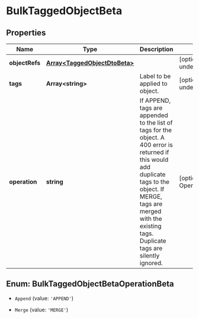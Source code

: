 # BulkTaggedObjectBeta

## Properties

Name | Type | Description | Notes
------------ | ------------- | ------------- | -------------
**objectRefs** | [**Array&lt;TaggedObjectDtoBeta&gt;**](TaggedObjectDtoBeta.md) |  | [optional] [default to undefined]
**tags** | **Array&lt;string&gt;** | Label to be applied to object. | [optional] [default to undefined]
**operation** | **string** | If APPEND, tags are appended to the list of tags for the object. A 400 error is returned if this would add duplicate tags to the object.  If MERGE, tags are merged with the existing tags. Duplicate tags are silently ignored. | [optional] [default to OperationBeta_Append]



## Enum: BulkTaggedObjectBetaOperationBeta


* `Append` (value: `'APPEND'`)

* `Merge` (value: `'MERGE'`)



